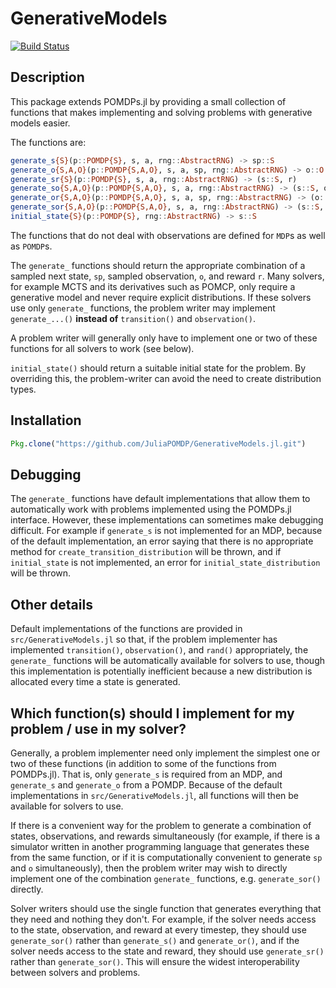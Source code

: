# GenerativeModels

[![Build Status](https://travis-ci.org/JuliaPOMDP/GenerativeModels.jl.svg?branch=master)](https://travis-ci.org/JuliaPOMDP/GenerativeModels.jl)

## Description

This package extends POMDPs.jl by providing a small collection of functions that makes implementing and solving problems with generative models easier.

The functions are:
```julia
generate_s{S}(p::POMDP{S}, s, a, rng::AbstractRNG) -> sp::S
generate_o{S,A,O}(p::POMDP{S,A,O}, s, a, sp, rng::AbstractRNG) -> o::O
generate_sr{S}(p::POMDP{S}, s, a, rng::AbstractRNG) -> (s::S, r)
generate_so{S,A,O}(p::POMDP{S,A,O}, s, a, rng::AbstractRNG) -> (s::S, o::O)
generate_or{S,A,O}(p::POMDP{S,A,O}, s, a, sp, rng::AbstractRNG) -> (o::O, r)
generate_sor{S,A,O}(p::POMDP{S,A,O}, s, a, rng::AbstractRNG) -> (s::S, o::O, r)
initial_state{S}(p::POMDP{S}, rng::AbstractRNG) -> s::S
```

The functions that do not deal with observations are defined for `MDP`s as well as `POMDP`s.

The `generate_` functions should return the appropriate combination of a sampled next state, `sp`, sampled observation, `o`, and reward `r`. Many solvers, for example MCTS and its derivatives such as POMCP, only require a generative model and never require explicit distributions. If these solvers use only `generate_` functions, the problem writer may implement `generate_...()` **instead of** `transition()` and `observation()`.

A problem writer will generally only have to implement one or two of these functions for all solvers to work (see below).

`initial_state()` should return a suitable initial state for the problem. By overriding this, the problem-writer can avoid the need to create distribution types.

## Installation

```julia
Pkg.clone("https://github.com/JuliaPOMDP/GenerativeModels.jl.git")
```

## Debugging

The `generate_` functions have default implementations that allow them to automatically work with problems implemented using the POMDPs.jl interface. However, these implementations can sometimes make debugging difficult. For example if `generate_s` is not implemented for an MDP, because of the default implementation, an error saying that there is no appropriate method for `create_transition_distribution` will be thrown, and if `initial_state` is not implemented, an error for `initial_state_distribution` will be thrown.

## Other details

Default implementations of the functions are provided in `src/GenerativeModels.jl` so that, if the problem implementer has implemented `transition()`, `observation()`, and `rand()` appropriately, the `generate_` functions will be automatically available for solvers to use, though this implementation is potentially inefficient because a new distribution is allocated every time a state is generated.

## Which function(s) should I implement for my problem / use in my solver?

Generally, a problem implementer need only implement the simplest one or two of these functions (in addition to some of the functions from POMDPs.jl). That is, only `generate_s` is required from an MDP, and `generate_s` and `generate_o` from a POMDP. Because of the default implementations in `src/GenerativeModels.jl`, all functions will then be available for solvers to use.

If there is a convenient way for the problem to generate a combination of states, observations, and rewards simultaneously (for example, if there is a simulator written in another programming language that generates these from the same function, or if it is computationally convenient to generate `sp` and `o` simultaneously), then the problem writer may wish to directly implement one of the combination `generate_` functions, e.g. `generate_sor()` directly.

Solver writers should use the single function that generates everything that they need and nothing they don't. For example, if the solver needs access to the state, observation, and reward at every timestep, they should use `generate_sor()` rather than `generate_s()` and `generate_or()`, and if the solver needs access to the state and reward, they should use `generate_sr()` rather than `generate_sor()`. This will ensure the widest interoperability between solvers and problems.
